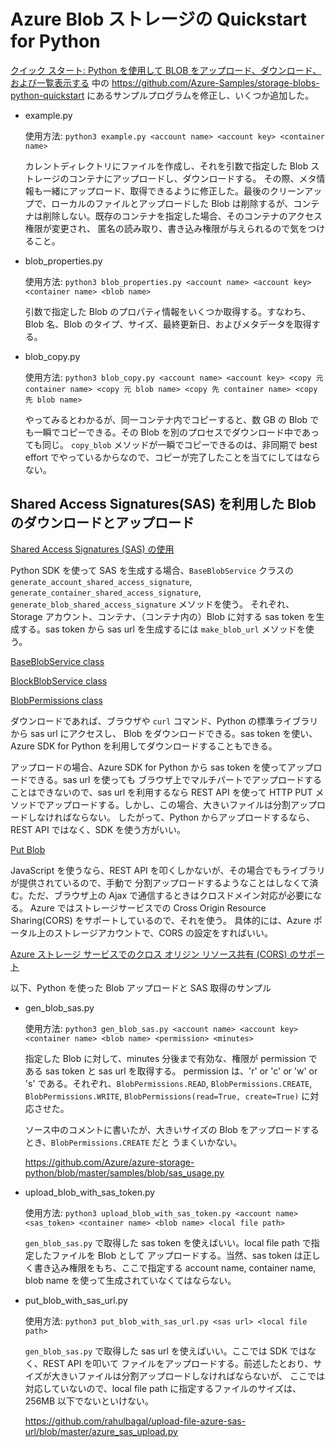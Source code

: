# Azure Blob ストレージの Quickstart for Python

[クイック スタート: Python を使用して BLOB をアップロード、ダウンロード、および一覧表示する](https://docs.microsoft.com/ja-jp/azure/storage/blobs/storage-quickstart-blobs-python) 中の https://github.com/Azure-Samples/storage-blobs-python-quickstart にあるサンプルプログラムを修正し、いくつか追加した。

- example.py

    使用方法: `python3 example.py <account name> <account key> <container name>`
    
    カレントディレクトリにファイルを作成し、それを引数で指定した Blob ストレージのコンテナにアップロードし、ダウンロードする。
    その際、メタ情報も一緒にアップロード、取得できるように修正した。最後のクリーンアップで、ローカルのファイルとアップロードした
    Blob は削除するが、コンテナは削除しない。既存のコンテナを指定した場合、そのコンテナのアクセス権限が変更され、
    匿名の読み取り、書き込み権限が与えられるので気をつけること。

- blob_properties.py

    使用方法: `python3 blob_properties.py <account name> <account key> <container name> <blob name>`

    引数で指定した Blob のプロパティ情報をいくつか取得する。すなわち、Blob 名、Blob のタイプ、サイズ、最終更新日、およびメタデータを取得する。

- blob_copy.py

    使用方法: `python3 blob_copy.py <account name> <account key> <copy 元 container name> <copy 元 blob name> <copy 先 container name> <copy 先 blob name>`

    やってみるとわかるが、同一コンテナ内でコピーすると、数 GB の Blob でも一瞬でコピーできる。その Blob を別のプロセスでダウンロード中であっても同じ。
    `copy_blob` メソッドが一瞬でコピーできるのは、非同期で best effort でやっているからなので、コピーが完了したことを当てにしてはならない。


## Shared Access Signatures(SAS) を利用した Blob のダウンロードとアップロード

[Shared Access Signatures (SAS) の使用](https://docs.microsoft.com/ja-jp/azure/storage/common/storage-dotnet-shared-access-signature-part-1)

Python SDK を使って SAS を生成する場合、`BaseBlobService` クラスの `generate_account_shared_access_signature`,
`generate_container_shared_access_signature`, `generate_blob_shared_access_signature` メソッドを使う。
それぞれ、Storage アカウント、コンテナ、（コンテナ内の）Blob に対する sas token を生成する。sas token から
sas url を生成するには `make_blob_url` メソッドを使う。

[BaseBlobService class](https://docs.microsoft.com/en-us/python/api/azure-storage-blob/azure.storage.blob.baseblobservice.baseblobservice?view=azure-python)

[BlockBlobService class](https://docs.microsoft.com/en-us/python/api/azure-storage-blob/azure.storage.blob.blockblobservice.blockblobservice?view=azure-python)

[BlobPermissions class](https://docs.microsoft.com/ja-jp/python/api/azure-storage-blob/azure.storage.blob.models.BlobPermissions?view=azure-python)

ダウンロードであれば、ブラウザや `curl` コマンド、Python の標準ライブラリから sas url にアクセスし、
Blob をダウンロードできる。sas token を使い、Azure SDK for Python を利用してダウンロードすることもできる。

アップロードの場合、Azure SDK for Python から sas token を使ってアップロードできる。sas url を使っても
ブラウザ上でマルチパートでアップロードすることはできないので、sas url を利用するなら REST API を使って
HTTP PUT メソッドでアップロードする。しかし、この場合、大きいファイルは分割アップロードしなければならない。
したがって、Python からアップロードするなら、REST API ではなく、SDK を使う方がいい。

[Put Blob](https://docs.microsoft.com/ja-jp/rest/api/storageservices/put-blob)


JavaScript を使うなら、REST API を叩くしかないが、その場合でもライブラリが提供されているので、手動で
分割アップロードするようなことはしなくて済む。ただ、ブラウザ上の Ajax で通信するときはクロスドメイン対応が必要になる。
Azure ではストレージサービスでの Cross Origin Resource Sharing(CORS) をサポートしているので、それを使う。
具体的には、Azure ポータル上のストレージアカウントで、CORS の設定をすればいい。

[Azure ストレージ サービスでのクロス オリジン リソース共有 (CORS) のサポート](https://docs.microsoft.com/ja-jp/azure/storage/common/storage-cors-support)

以下、Python を使った Blob アップロードと SAS 取得のサンプル

- gen_blob_sas.py

    使用方法: `python3 gen_blob_sas.py <account name> <account key> <container name> <blob name> <permission> <minutes>`

    指定した Blob に対して、minutes 分後まで有効な、権限が permission である sas token と sas url を取得する。
    permission は、'r' or 'c' or 'w' or 's' である。それぞれ、`BlobPermissions.READ`, `BlobPermissions.CREATE`,
    `BlobPermissions.WRITE`, `BlobPermissions(read=True, create=True)` に対応させた。

    ソース中のコメントに書いたが、大きいサイズの Blob をアップロードするとき、`BlobPermissions.CREATE` だと
    うまくいかない。

    https://github.com/Azure/azure-storage-python/blob/master/samples/blob/sas_usage.py

- upload_blob_with_sas_token.py

    使用方法: `python3 upload_blob_with_sas_token.py <account name> <sas_token> <container name> <blob name> <local file path>`

    `gen_blob_sas.py` で取得した sas token を使えばいい。local file path で指定したファイルを Blob として
    アップロードする。当然、sas token は正しく書き込み権限をもち、ここで指定する account name, container name,
    blob name を使って生成されていなくてはならない。

- put_blob_with_sas_url.py

    使用方法: `python3 put_blob_with_sas_url.py <sas url> <local file path>`

    `gen_blob_sas.py` で取得した sas url を使えばいい。ここでは SDK ではなく、REST API を叩いて
    ファイルをアップロードする。前述したとおり、サイズが大きいファイルは分割アップロードしなければならないが、
    ここでは対応していないので、local file path に指定するファイルのサイズは、256MB 以下でないといけない。

    https://github.com/rahulbagal/upload-file-azure-sas-url/blob/master/azure_sas_upload.py


